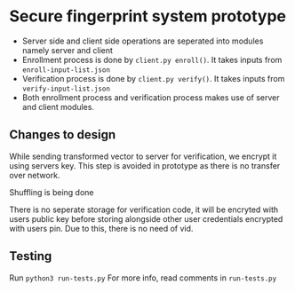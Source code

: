 # Secure fingerprint system prototype

- Server side and client side operations are seperated into modules namely server and client
- Enrollment process is done by `client.py enroll()`. It takes inputs from `enroll-input-list.json`
- Verification process is done by `client.py verify()`. It takes inputs from `verify-input-list.json`
- Both enrollment process and verification process makes use of server and client modules.

## Changes to design

While sending transformed vector to server for verification, we encrypt it using servers key.
This step is avoided in prototype as there is no transfer over network.

Shuffling is being done

There is no seperate storage for verification code, it will be encryted with users public key before storing alongside other
user credentials encrypted with users pin. Due to this, there is no need of vid.

## Testing

Run `python3 run-tests.py`
For more info, read comments in `run-tests.py`
